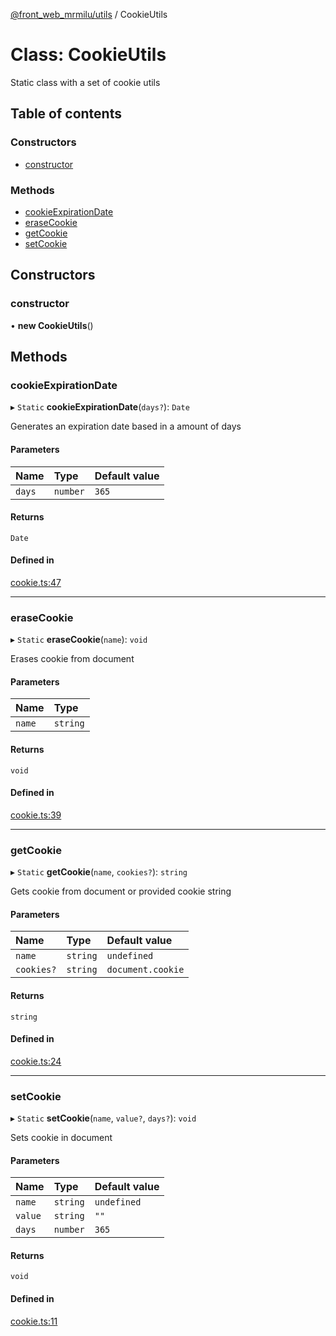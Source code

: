 [@front_web_mrmilu/utils](../Utils.md) / CookieUtils

# Class: CookieUtils

Static class with a set of cookie utils

## Table of contents

### Constructors

- [constructor](CookieUtils.md#constructor)

### Methods

- [cookieExpirationDate](CookieUtils.md#cookieexpirationdate)
- [eraseCookie](CookieUtils.md#erasecookie)
- [getCookie](CookieUtils.md#getcookie)
- [setCookie](CookieUtils.md#setcookie)

## Constructors

### constructor

• **new CookieUtils**()

## Methods

### cookieExpirationDate

▸ `Static` **cookieExpirationDate**(`days?`): `Date`

Generates an expiration date based in a amount of days

#### Parameters

| Name | Type | Default value |
| :------ | :------ | :------ |
| `days` | `number` | `365` |

#### Returns

`Date`

#### Defined in

[cookie.ts:47](https://github.com/mrmilu/front_web_mrmilu/blob/f39c3e6/packages/utils/src/cookie.ts#L47)

___

### eraseCookie

▸ `Static` **eraseCookie**(`name`): `void`

Erases cookie from document

#### Parameters

| Name | Type |
| :------ | :------ |
| `name` | `string` |

#### Returns

`void`

#### Defined in

[cookie.ts:39](https://github.com/mrmilu/front_web_mrmilu/blob/f39c3e6/packages/utils/src/cookie.ts#L39)

___

### getCookie

▸ `Static` **getCookie**(`name`, `cookies?`): `string`

Gets cookie from document or provided cookie string

#### Parameters

| Name | Type | Default value |
| :------ | :------ | :------ |
| `name` | `string` | `undefined` |
| `cookies?` | `string` | `document.cookie` |

#### Returns

`string`

#### Defined in

[cookie.ts:24](https://github.com/mrmilu/front_web_mrmilu/blob/f39c3e6/packages/utils/src/cookie.ts#L24)

___

### setCookie

▸ `Static` **setCookie**(`name`, `value?`, `days?`): `void`

Sets cookie in document

#### Parameters

| Name | Type | Default value |
| :------ | :------ | :------ |
| `name` | `string` | `undefined` |
| `value` | `string` | `""` |
| `days` | `number` | `365` |

#### Returns

`void`

#### Defined in

[cookie.ts:11](https://github.com/mrmilu/front_web_mrmilu/blob/f39c3e6/packages/utils/src/cookie.ts#L11)
